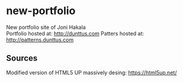 # new-portfolio
New portfolio site of Joni Hakala \
Portfolio hosted at: http://dunttus.com
Patters hosted at: http://patterns.dunttus.com

## Sources
Modified version of HTML5 UP massively desing: https://html5up.net/
